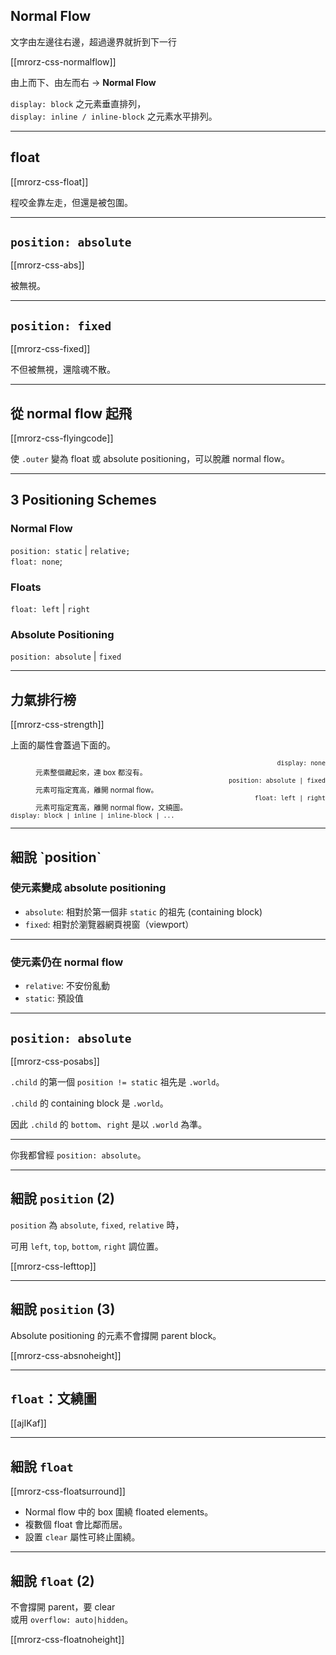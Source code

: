 Normal Flow
--------

文字由左邊往右邊，超過邊界就折到下一行

[[mrorz-css-normalflow]]

由上而下、由左而右 → **Normal Flow**

`display: block` 之元素垂直排列，<br>`display: inline / inline-block` 之元素水平排列。

---

float
-----

[[mrorz-css-float]]

程咬金靠左走，但還是被包圍。

---

`position: absolute`
----------------------

[[mrorz-css-abs]]

被無視。

---

`position: fixed`
-----------------

[[mrorz-css-fixed]]

<p>不但被無視，還陰魂不散。</p>

---

從 normal flow 起飛
------------------

[[mrorz-css-flyingcode]]

使 `.outer` 變為 float 或 absolute positioning，可以脫離 normal flow。

---

3 Positioning Schemes
---------------------

### Normal Flow

  `position: static` | `relative;`<br>
  `float: none`;

### Floats

  `float: left` | `right`

### Absolute Positioning

  `position: absolute` | `fixed`

---

力氣排行榜
--------

[[mrorz-css-strength]]

<p>上面的屬性會蓋過下面的。</p>
<small>
<dl class="row">
  <dt class="span3" style="text-align: right;"><code>display: none</code></dt>
  <dd class="span3" style="text-align: left;">元素整個藏起來，連 box 都沒有。</dd>
  <dt class="span3" style="text-align: right;"><code>position: absolute | fixed</code></dt>
  <dd class="span3" style="text-align: left;">元素可指定寬高，離開 normal flow。</dd>
  <dt class="span3" style="text-align: right;"><code>float: left | right</code></dt>
  <dd class="span3" style="text-align: left;">元素可指定寬高，離開 normal flow，文繞圖。</dd>
  <dt class="span6"><code>display: block | inline | inline-block | ...</code></dt>
</dl>
</small>

---

<h2 class="trailer">細說 `position`</h2>

### 使元素變成 absolute positioning

* `absolute`: 相對於第一個非 `static` 的祖先 (containing block)
*  `fixed`: 相對於瀏覽器網頁視窗（viewport）

- - -

### 使元素仍在 normal flow

* `relative`: 不安份亂動
* `static`: 預設值

---

`position: absolute`
----------------------

[[mrorz-css-posabs]]

`.child` 的第一個 `position != static` 祖先是 `.world`。

`.child` 的 containing block 是 `.world`。

因此 `.child` 的 `bottom`、`right` 是以 `.world` 為準。

- - -

你我都曾經 `position: absolute`。

---

細說 `position` (2)
----------------------

`position` 為 `absolute`, `fixed`, `relative` 時，

可用 `left`, `top`, `bottom`, `right` 調位置。

[[mrorz-css-lefttop]]

---

細說 `position` (3)
----------------------

Absolute positioning 的元素不會撐開 parent block。

[[mrorz-css-absnoheight]]

---

`float`：文繞圖
-----

[[ajIKaf]]

---

細說 `float`
----------------------

[[mrorz-css-floatsurround]]

  - Normal flow 中的 box 圍繞 floated elements。
  - 複數個 float 會比鄰而居。
  - 設置 `clear` 屬性可終止圍繞。

---

細說 `float` (2)
----------------------
不會撐開 parent，要 clear <br>或用 `overflow: auto|hidden`。

[[mrorz-css-floatnoheight]]
